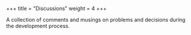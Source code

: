+++
title = "Discussions"
weight = 4
+++

A collection of comments and musings on problems and decisions during the development process.